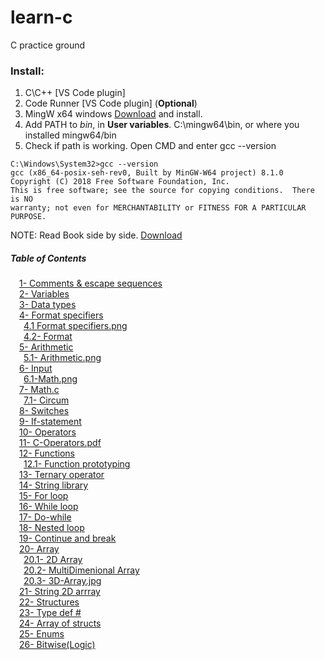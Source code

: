 # learn-c
C practice ground

### Install:
1. C\C++ [VS Code plugin]
1. Code Runner [VS Code plugin] (**Optional**)
1. MingW x64 windows [Download](https://sourceforge.net/projects/mingw-w64/files/Toolchains%20targetting%20Win32/Personal%20Builds/mingw-builds/installer/mingw-w64-install.exe/download)  and install.
1. Add PATH to *bin*, in **User variables**. C:\mingw64\bin, or where you installed mingw64/bin
1. Check if path is working. Open CMD and enter gcc --version
```
C:\Windows\System32>gcc --version
gcc (x86_64-posix-seh-rev0, Built by MinGW-W64 project) 8.1.0
Copyright (C) 2018 Free Software Foundation, Inc.
This is free software; see the source for copying conditions.  There is NO
warranty; not even for MERCHANTABILITY or FITNESS FOR A PARTICULAR PURPOSE.
```


NOTE: Read Book side by side. [Download](https://github.com/4yub1k/learn-c/blob/main/The_C_Programming_Language_(2nd_Edition_Ritchie_Kernighan).pdf)
##### Table of Contents  
&emsp;[1- Comments & escape sequences](https://github.com/4yub1k/learn-c/blob/main/1-%20comments%20%26%20escape%20sequences.c) \
&emsp;[2- Variables](https://github.com/4yub1k/learn-c/blob/main/2-%20variables%20.c) \
&emsp;[3- Data types](https://github.com/4yub1k/learn-c/blob/main/3-%20data%20types.c) \
&emsp;[4- Format specifiers](https://github.com/4yub1k/learn-c/blob/main/4-%20format%20specifiers.c) \
&emsp;&ensp;[4.1 Format specifiers.png](https://github.com/4yub1k/learn-c/blob/main/4-%20format%20specifiers.png) \
&emsp;&ensp;[4.2- Format](https://github.com/4yub1k/learn-c/blob/main/4.1-%20format%20.c) \
&emsp;[5- Arithmetic](https://github.com/4yub1k/learn-c/blob/main/5-%20arithm.c) \
&emsp;&ensp;[5.1- Arithmetic.png](https://github.com/4yub1k/learn-c/blob/main/5-%20arith.png) \
&emsp;[6- Input](https://github.com/4yub1k/learn-c/blob/main/6-%20input.c) \
&emsp;&ensp;[6.1-Math.png](https://github.com/4yub1k/learn-c/blob/main/6-math.png) \
&emsp;[7- Math.c](https://github.com/4yub1k/learn-c/blob/main/7-%20math.c) \
&emsp;&ensp;[7.1- Circum](https://github.com/4yub1k/learn-c/blob/main/7-%20circum.c) \
&emsp;[8- Switches](https://github.com/4yub1k/learn-c/blob/main/8-%20switches.c) \
&emsp;[9- If-statement](https://github.com/4yub1k/learn-c/blob/main/9-If-statement.c) \
&emsp;[10- Operators](https://github.com/4yub1k/learn-c/blob/main/10-%20operators.c) \
&emsp;[11- C-Operators.pdf](https://github.com/4yub1k/learn-c/blob/main/11-C%20-%20Operators.pdf) \
&emsp;[12- Functions](https://github.com/4yub1k/learn-c/blob/main/12-%20functions.c) \
&emsp;&ensp;[12.1- Function prototyping](https://github.com/4yub1k/learn-c/blob/main/12.2-%20function%20prototyping.c) \
&emsp;[13- Ternary operator](https://github.com/4yub1k/learn-c/blob/main/13-%20ternary%20operator.c) \
&emsp;[14- String library](https://github.com/4yub1k/learn-c/blob/main/14-%20string%20library.c) \
&emsp;[15- For loop](https://github.com/4yub1k/learn-c/blob/main/15-%20for%20loop.c) \
&emsp;[16- While loop](https://github.com/4yub1k/learn-c/blob/main/16-%20while%20loop.c) \
&emsp;[17- Do-while](https://github.com/4yub1k/learn-c/blob/main/17-%20do-while.c) \
&emsp;[18- Nested loop](https://github.com/4yub1k/learn-c/blob/main/18-%20nested%20loop.c) \
&emsp;[19- Continue and break](https://github.com/4yub1k/learn-c/blob/main/19-%20continue%20and%20break.c) \
&emsp;[20- Array](https://github.com/4yub1k/learn-c/blob/main/20-%20Array.c) \
&emsp;&ensp;[20.1- 2D Array](https://github.com/4yub1k/learn-c/blob/main/20.1%202D%20array.c) \
&emsp;&ensp;[20.2- MultiDimenional Array](https://github.com/4yub1k/learn-c/blob/main/20.2%20Multi%20dimen%20Array.c) \
&emsp;&ensp;[20.3- 3D-Array.jpg](https://github.com/4yub1k/learn-c/blob/main/20.3%203D-array.jpg) \
&emsp;[21- String 2D arrray](https://github.com/4yub1k/learn-c/blob/main/21-%20string%202D%20arrray.c) \
&emsp;[22- Structures](https://github.com/4yub1k/learn-c/blob/main/22-%20structures.c) \
&emsp;[23- Type def #](https://github.com/4yub1k/learn-c/blob/main/23.%20type%20def%20%23.c) \
&emsp;[24- Array of structs](https://github.com/4yub1k/learn-c/blob/main/24-%20array%20of%20structs.c) \
&emsp;[25- Enums](https://github.com/4yub1k/learn-c/blob/main/25-%20enums.c) \
&emsp;[26- Bitwise(Logic)](https://github.com/4yub1k/learn-c/blob/main/26-%20Bitwise(gates).c) 






